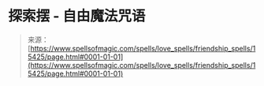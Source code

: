<!--yml

分类：未分类

日期：2024-06-12 18:54:52

-->

# 探索摆 - 自由魔法咒语

> 来源：[https://www.spellsofmagic.com/spells/love_spells/friendship_spells/15425/page.html#0001-01-01](https://www.spellsofmagic.com/spells/love_spells/friendship_spells/15425/page.html#0001-01-01)
